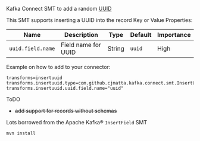 Kafka Connect SMT to add a random [UUID](https://docs.oracle.com/javase/7/docs/api/java/util/UUID.html)

This SMT supports inserting a UUID into the record Key or Value
Properties:

|Name|Description|Type|Default|Importance|
|---|---|---|---|---|
|`uuid.field.name`| Field name for UUID | String | `uuid` | High |

Example on how to add to your connector:
```
transforms=insertuuid
transforms.insertuuid.type=com.github.cjmatta.kafka.connect.smt.InsertUuid$Value
transforms.insertuuid.uuid.field.name="uuid"
```


ToDO
* ~~add support for records without schemas~~

Lots borrowed from the Apache Kafka® `InsertField` SMT


```
mvn install
```

